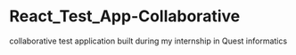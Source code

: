 # React_Test_App-Collaborative
collaborative  test application built during my internship in Quest informatics
